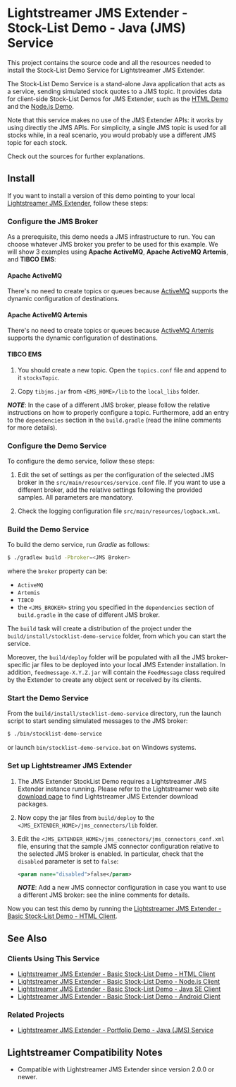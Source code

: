 # Lightstreamer JMS Extender - Stock-List Demo - Java (JMS) Service

This project contains the source code and all the resources needed to install the Stock-List Demo Service for Lightstreamer JMS Extender.

The Stock-List Demo Service is a stand-alone Java application that acts as a service, sending simulated stock quotes to a JMS topic. It provides data for client-side Stock-List Demos for JMS Extender, such as the [HTML Demo](https://github.com/Lightstreamer/Lightstreamer-JMS-example-StockList-client-javascript) and the [Node.js Demo](https://github.com/Lightstreamer/Lightstreamer-JMS-example-StockList-client-node).

Note that this service makes no use of the JMS Extender APIs: it works by using directly the JMS APIs. For simplicity, a single JMS topic is used for all stocks while, in a real scenario, you would probably use a different JMS topic for each stock.

Check out the sources for further explanations.

## Install

If you want to install a version of this demo pointing to your local [Lightstreamer JMS Extender](https://lightstreamer.com/download/#jms200), follow these steps:

### Configure the JMS Broker

As a prerequisite, this demo needs a JMS infrastructure to run.
You can choose whatever JMS broker you prefer to be used for this example.
We will show 3 examples using **Apache ActiveMQ**, **Apache ActiveMQ Artemis**, and **TIBCO EMS**:

#### Apache ActiveMQ

There's no need to create topics or queues because [ActiveMQ](http://activemq.apache.org/components/classic/) supports the dynamic configuration of destinations.

#### Apache ActiveMQ Artemis

There's no need to create topics or queues because [ActiveMQ Artemis](http://activemq.apache.org/components/artemis/) supports the dynamic configuration of destinations.


#### TIBCO EMS

1. You should create a new topic. Open the `topics.conf` file and append to it `stocksTopic`.

2. Copy `tibjms.jar` from `<EMS_HOME>/lib` to the `local_libs` folder.


**_NOTE_**: In the case of a different JMS broker, please follow the relative instructions on how to properly configure a topic. Furthermore, add an entry to the `dependencies` section in the `build.gradle` (read the
inline comments for more details).

### Configure the Demo Service

To configure the demo service, follow these steps:

1. Edit the set of settings as per the configuration of the selected JMS broker in the `src/main/resources/service.conf` file. If you want to use a different broker, add the relative settings following the provided samples. All parameters are mandatory.

2. Check the logging configuration file `src/main/resources/logback.xml`.

### Build the Demo Service

To build the demo service, run *Gradle* as follows:

```sh
$ ./gradlew build -Pbroker=<JMS Broker>
```

where the `broker` property can be:

* `ActiveMQ`
* `Artemis`
* `TIBCO`
* the `<JMS_BROKER>` string you specified in the `dependencies` section of `build.gradle` in the case of different JMS broker.

The `build` task will create a distribution of the project under the `build/install/stocklist-demo-service` folder, from which you can start the service.

Moreover, the `build/deploy` folder will be populated with all the JMS broker-specific jar files to be deployed into your local JMS Extender installation. In addition, `feedmessage-X.Y.Z.jar` will contain the `FeedMessage` class required by the Extender to create any object sent or received by its clients.

### Start the Demo Service

From the `build/install/stocklist-demo-service` directory, run the launch script to start sending simulated messages to the JMS broker:

```sh
$ ./bin/stocklist-demo-service
```

or launch `bin/stocklist-demo-service.bat` on Windows systems.


### Set up Lightstreamer JMS Extender

1. The JMS Extender StockList Demo requires a Lightstreamer JMS Extender instance running. Please refer to the Lightstreamer web site [download page](http://download.lightstreamer.com/) to find Lightstreamer JMS Extender download packages.

2. Now copy the jar files from `build/deploy` to the `<JMS_EXTENDER_HOME>/jms_connectors/lib` folder.

3. Edit the `<JMS_EXTENDER_HOME>/jms_connectors/jms_connectors_conf.xml` file, ensuring that the sample JMS connector configuration relative to the selected JMS broker is enabled. In particular, check that the `disabled` parameter is set to `false`:

    ```xml
    <param name="disabled">false</param>
    ```
    **_NOTE_**: Add a new JMS connector configuration in case you want to use a different JMS broker: see the inline comments for details.

Now you can test this demo by running the [Lightstreamer JMS Extender - Basic Stock-List Demo - HTML Client](https://github.com/Lightstreamer/Lightstreamer-JMS-example-StockList-client-javascript).

## See Also

### Clients Using This Service

* [Lightstreamer JMS Extender - Basic Stock-List Demo - HTML Client](https://github.com/Lightstreamer/Lightstreamer-JMS-example-StockList-client-javascript)
* [Lightstreamer JMS Extender - Basic Stock-List Demo - Node.js Client](https://github.com/Lightstreamer/Lightstreamer-JMS-example-StockList-client-node)
* [Lightstreamer JMS Extender - Basic Stock-List Demo - Java SE Client](https://github.com/Lightstreamer/Lightstreamer-JMS-example-StockList-client-java)
* [Lightstreamer JMS Extender - Basic Stock-List Demo - Android Client](https://github.com/Lightstreamer/Lightstreamer-JMS-example-StockList-client-android)

### Related Projects

* [Lightstreamer JMS Extender - Portfolio Demo - Java (JMS) Service](https://github.com/Lightstreamer/Lightstreamer-JMS-example-Portfolio-service-java)

## Lightstreamer Compatibility Notes

* Compatible with Lightstreamer JMS Extender since version 2.0.0 or newer.
